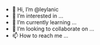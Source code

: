 - 👋 Hi, I’m @leylanic
- 👀 I’m interested in ...
- 🌱 I’m currently learning ...
- 💞️ I’m looking to collaborate on ...
- 📫 How to reach me ...

<!---
leylanic/leylanic is a ✨ special ✨ repository because its `README.md` (this file) appears on your GitHub profile.
You can click the Preview link to take a look at your changes.
--->
